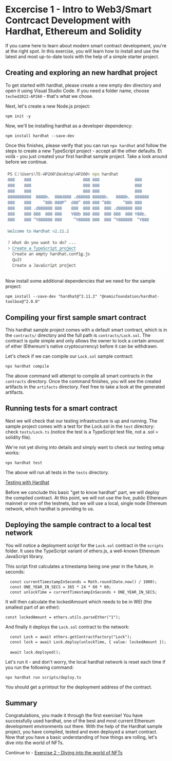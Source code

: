 # Excercise 1 - Intro to Web3/Smart Contrcact Development with Hardhat, Ethereum and Solidity

If you came here to learn about modern smart contract development, you're at the right spot. In this exercise, you will learn how to install and use the latest and most up-to-date tools with the help of a simple starter project. 


## Creating and exploring an new hardhat project
To get started with hardhat, please create a new empty dev directory and open it using Visual Studio Code. If you need a folder name, choose `teched2022-AP260` - that's what we chose. 

Next, let's create a new Node.js project:

```
npm init -y
```

Now, we'll be installing hardhat as a developer dependency:

```
npm install hardhat --save-dev
```

Once this finishes, please verify that you can run `npx hardhat` and follow the steps to create a new TypeScript project - accept all the other defaults. Et voilà - you just created your first hardhat sample project. Take a look around before we continue. 

![Creating a new Hardhat sample project](images/new_hardhat.png "test")

Now install some additional dependencies that we need for the sample project:

```
npm install --save-dev "hardhat@^2.11.2" "@nomicfoundation/hardhat-toolbox@^2.0.0"
```

## Compiling your first sample smart contract

This hardhat sample project comes with a default smart contract, which is in the `contracts/` directory and the full path is `contracts/Lock.sol`. The contract is quite simple and only allows the owner to lock a certain amount of ether (Ethereum's native cryptocurrency) before it can be withdrawn. 

Let's check if we can compile our `Lock.sol` sample contract:

```
npx hardhat compile
```

The above command will attempt to compile all smart contracts in the `contracts` directory. Once the command finishes, you will see the created artifacts in the `artifacts` directory. Feel free to take a look at the generated artifacts.

## Running tests for a smart contract

Next we will check that our testing infrastructure is up and running. The sample project comes with a test for the Lock.sol in the `test` directory: check `tests/Lock.ts` (notice the test is a TypeScript test file, not a .sol = solidity file). 

We're not yet diving into details and simply want to check our testing setup works:

```
npx hardhat test
```

The above will run all tests in the `tests` directory. 

[Testing with Hardhat](images/hardhat_lock_test.png)

Before we conclude this basic "get to know hardhat" part, we will deploy the compiled contract. At this point, we will not use the live, public Ethereum mainnet or one of the testnets, but we will use a local, single node Ethereum network, which hardhat is providing to us.

## Deploying the sample contract to a local test network

You will notice a deployment script for the `Lock.sol` contract in the `scripts` folder. It uses the TypeScript variant of ethers.js, a well-known Ethereum JavaScript library. 

This script first calculates a timestamp being one year in the future, in seconds:

```
  const currentTimestampInSeconds = Math.round(Date.now() / 1000);
  const ONE_YEAR_IN_SECS = 365 * 24 * 60 * 60;
  const unlockTime = currentTimestampInSeconds + ONE_YEAR_IN_SECS;
```

It will then calculate the lockedAmount which needs to be in WEI (the smallest part of an ether):

```
const lockedAmount = ethers.utils.parseEther("1");
```

And finally it deploys the `Lock.sol` contract to the network:
```
  const Lock = await ethers.getContractFactory("Lock");
  const lock = await Lock.deploy(unlockTime, { value: lockedAmount });

  await lock.deployed();
```
 
 Let's run it - and don't worry, the local hardhat network is reset each time if you run the following command:

```
npx hardhat run scripts/deploy.ts
```

You should get a printout for the deployment address of the contract. 

## Summary
Congratulations, you made it through the first exercise! You have successfully used hardhat, one of the best and most current Ethereum development environments out there. With the help of the Hardhat sample project, you have compiled, tested and even deployed a smart contract. Now that you have a basic understanding of how things are rolling, let's dive into the world of NFTs. 

Continue to - [Exercise 2 - Diving into the world of NFTs](../ex2/README.md)

